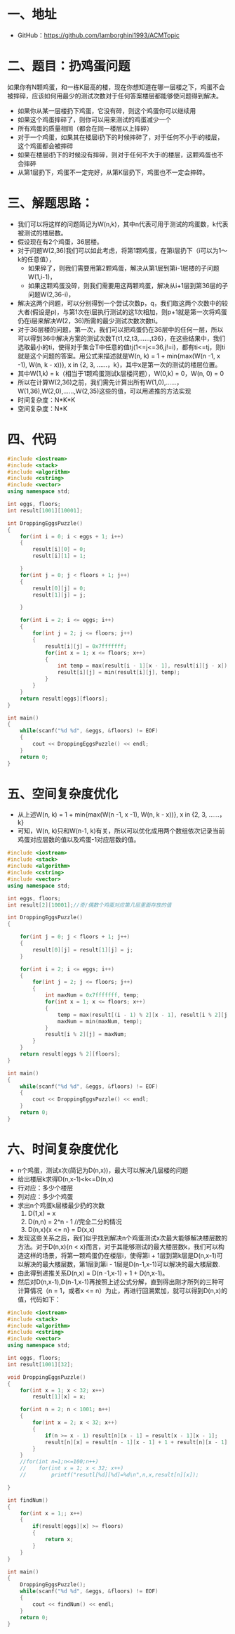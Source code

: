 # 一、地址

- GitHub：https://github.com/lamborghini1993/ACMTopic

# 二、题目：扔鸡蛋问题

如果你有N颗鸡蛋，和一栋K层高的楼，现在你想知道在哪一层楼之下，鸡蛋不会被摔碎，应该如何用最少的测试次数对于任何答案楼层都能够使问题得到解决。

- 如果你从某一层楼扔下鸡蛋，它没有碎，则这个鸡蛋你可以继续用
- 如果这个鸡蛋摔碎了，则你可以用来测试的鸡蛋减少一个
- 所有鸡蛋的质量相同（都会在同一楼层以上摔碎）
- 对于一个鸡蛋，如果其在楼层i扔下的时候摔碎了，对于任何不小于i的楼层，这个鸡蛋都会被摔碎
- 如果在楼层i扔下的时候没有摔碎，则对于任何不大于i的楼层，这颗鸡蛋也不会摔碎
- 从第1层扔下，鸡蛋不一定完好，从第K层扔下，鸡蛋也不一定会摔碎。

# 三、解题思路：

- 我们可以将这样的问题简记为W(n,k)，其中n代表可用于测试的鸡蛋数，k代表被测试的楼层数。
- 假设现在有2个鸡蛋，36层楼。
- 对于问题W(2,36)我们可以如此考虑，将第1颗鸡蛋，在第i层扔下（i可以为1～k的任意值），
  - 如果碎了，则我们需要用第2颗鸡蛋，解决从第1层到第i-1层楼的子问题W(1,i-1)，
  - 如果这颗鸡蛋没碎，则我们需要用这两颗鸡蛋，解决从i+1层到第36层的子问题W(2,36-i)，
- 解决这两个问题，可以分别得到一个尝试次数p，q，我们取这两个次数中的较大者(假设是p)，与第1次在i层执行测试的这1次相加，则p+1就是第一次将鸡蛋仍在i层来解决W(2，36)所需的最少测试次数次数ti。
- 对于36层楼的问题，第一次，我们可以把鸡蛋仍在36层中的任何一层，所以可以得到36中解决方案的测试次数T{t1,t2,t3,……,t36}，在这些结果中，我们选取最小的ti，使得对于集合T中任意的值tj(1<=j<=36,j!=i)，都有ti<=tj，则ti就是这个问题的答案。用公式来描述就是W(n,  k) = 1 + min{max(W(n -1, x -1), W(n, k - x))}, x in {2, 3, ……，k}，其中x是第一次的测试的楼层位置。
- 其中W(1,k) = k（相当于1颗鸡蛋测试k层楼问题），W(0,k) = 0，W(n, 0) = 0
- 所以在计算W(2,36)之前，我们需先计算出所有W(1,0),……，W(1,36),W(2,0),……,W(2,35)这些的值，可以用递推的方法实现
- 时间复杂度：N\*K\*K
- 空间复杂度：N\*K

# 四、代码

```c++
#include <iostream>
#include <stack>
#include <algorithm>
#include <cstring>
#include <vector>
using namespace std;

int eggs, floors;
int result[1001][10001];

int DroppingEggsPuzzle()
{
    for(int i = 0; i < eggs + 1; i++)
    {
        result[i][0] = 0;
        result[i][1] = 1;

    }
    for(int j = 0; j < floors + 1; j++)
    {
        result[0][j] = 0;
        result[1][j] = j;

    }

    for(int i = 2; i <= eggs; i++)
    {
        for(int j = 2; j <= floors; j++)
        {
            result[i][j] = 0x7fffffff;
            for(int x = 1; x <= floors; x++)
            {
                int temp = max(result[i - 1][x - 1], result[i][j - x]) + 1;
                result[i][j] = min(result[i][j], temp);
            }
        }
    }
    return result[eggs][floors];
}

int main()
{
    while(scanf("%d %d", &eggs, &floors) != EOF)
    {
        cout << DroppingEggsPuzzle() << endl;
    }
    return 0;
}

```

# 五、空间复杂度优化

- 从上述W(n,  k) = 1 + min{max(W(n -1, x -1), W(n, k - x))}, x in {2, 3, ……，k}
- 可知，W(n,  k)只和W(n-1,  k)有关，所以可以优化成用两个数组依次记录当前鸡蛋对应层数的值以及鸡蛋-1对应层数的值。

```C++
#include <iostream>
#include <stack>
#include <algorithm>
#include <cstring>
#include <vector>
using namespace std;

int eggs, floors;
int result[2][10001];//奇/偶数个鸡蛋对应第几层里面存放的值

int DroppingEggsPuzzle()
{

    for(int j = 0; j < floors + 1; j++)
    {
        result[0][j] = result[1][j] = j;
    }

    for(int i = 2; i <= eggs; i++)
    {
        for(int j = 2; j <= floors; j++)
        {
            int maxNum = 0x7fffffff, temp;
            for(int x = 1; x <= floors; x++)
            {
                temp = max(result[(i - 1) % 2][x - 1], result[i % 2][j - x]) + 1;
                maxNum = min(maxNum, temp);
            }
            result[i % 2][j] = maxNum;
        }
    }
    return result[eggs % 2][floors];
}

int main()
{
    while(scanf("%d %d", &eggs, &floors) != EOF)
    {
        cout << DroppingEggsPuzzle() << endl;
    }
    return 0;
}
```

# 六、时间复杂度优化

- n个鸡蛋，测试x次(简记为D(n,x))，最大可以解决几层楼的问题 
- 给出楼层k求得D(n,x-1)<k<=D(n,x) 
- 行对应：多少个楼层
- 列对应：多少个鸡蛋
- 求出n个鸡蛋k层楼最少扔的次数 
  1. D(1,x) = x
  2. D(n,n) = 2^n - 1        //完全二分的情况
  3. D(n,x){x <= n} = D(x,x)
- 发现这些关系之后，我们似乎找到解决n个鸡蛋测试x次最大能够解决楼层数的方法。对于D(n,x){n < x}而言，对于其能够测试的最大楼层数k，我们可以构造这样的场景，将第一颗鸡蛋仍在楼层i，使得第i + 1层到第k层是D(n,x-1)可以解决的最大楼层数，第1层到第i - 1层是D(n-1,x-1)可以解决的最大楼层数.
- 由此得到递推关系D(n,x) = D(n -1,x-1) + 1 + D(n,x-1)。
- 然后对D(n,x-1),D(n-1,x-1)再按照上述公式分解，直到得出刚才所列的三种可计算情况（n = 1，或者x <= n）为止，再进行回溯累加，就可以得到D(n,x)的值，代码如下： 

```c++
#include <iostream>
#include <stack>
#include <algorithm>
#include <cstring>
#include <vector>
using namespace std;

int eggs, floors;
int result[1001][32];

void DroppingEggsPuzzle()
{
    for(int x = 1; x < 32; x++)
        result[1][x] = x;

    for(int n = 2; n < 1001; n++)
    {
        for(int x = 2; x < 32; x++)
        {
            if(n >= x - 1) result[n][x - 1] = result[x - 1][x - 1];
            result[n][x] = result[n - 1][x - 1] + 1 + result[n][x - 1];
        }
    }
    //for(int n=1;n<=100;n++)
    //    for(int x = 1; x < 32; x++)
    //        printf("resutl[%d][%d]=%d\n",n,x,result[n][x]);

}

int findNum()
{
    for(int x = 1;; x++)
    {
        if(result[eggs][x] >= floors)
        {
            return x;
        }
    }
}

int main()
{
    DroppingEggsPuzzle();
    while(scanf("%d %d", &eggs, &floors) != EOF)
    {
        cout << findNum() << endl;
    }
    return 0;
}
```

